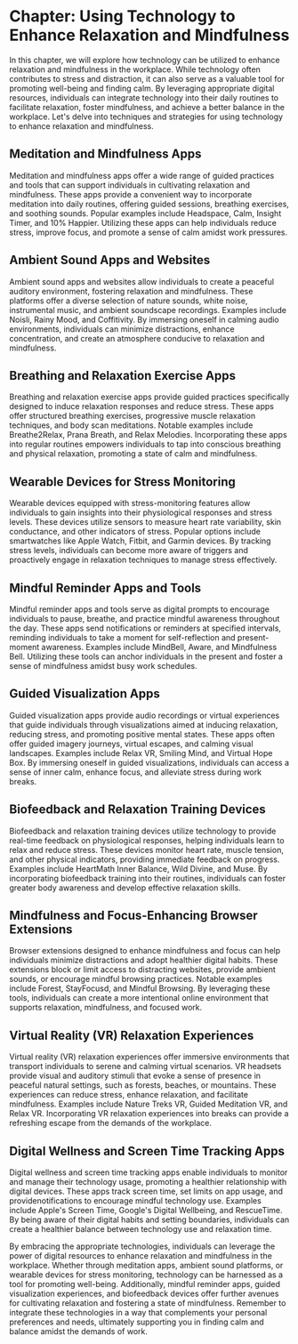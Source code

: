 Chapter: Using Technology to Enhance Relaxation and Mindfulness
===============================================================

In this chapter, we will explore how technology can be utilized to enhance relaxation and mindfulness in the workplace. While technology often contributes to stress and distraction, it can also serve as a valuable tool for promoting well-being and finding calm. By leveraging appropriate digital resources, individuals can integrate technology into their daily routines to facilitate relaxation, foster mindfulness, and achieve a better balance in the workplace. Let's delve into techniques and strategies for using technology to enhance relaxation and mindfulness.

Meditation and Mindfulness Apps
-------------------------------

Meditation and mindfulness apps offer a wide range of guided practices and tools that can support individuals in cultivating relaxation and mindfulness. These apps provide a convenient way to incorporate meditation into daily routines, offering guided sessions, breathing exercises, and soothing sounds. Popular examples include Headspace, Calm, Insight Timer, and 10% Happier. Utilizing these apps can help individuals reduce stress, improve focus, and promote a sense of calm amidst work pressures.

Ambient Sound Apps and Websites
-------------------------------

Ambient sound apps and websites allow individuals to create a peaceful auditory environment, fostering relaxation and mindfulness. These platforms offer a diverse selection of nature sounds, white noise, instrumental music, and ambient soundscape recordings. Examples include Noisli, Rainy Mood, and Coffitivity. By immersing oneself in calming audio environments, individuals can minimize distractions, enhance concentration, and create an atmosphere conducive to relaxation and mindfulness.

Breathing and Relaxation Exercise Apps
--------------------------------------

Breathing and relaxation exercise apps provide guided practices specifically designed to induce relaxation responses and reduce stress. These apps offer structured breathing exercises, progressive muscle relaxation techniques, and body scan meditations. Notable examples include Breathe2Relax, Prana Breath, and Relax Melodies. Incorporating these apps into regular routines empowers individuals to tap into conscious breathing and physical relaxation, promoting a state of calm and mindfulness.

Wearable Devices for Stress Monitoring
--------------------------------------

Wearable devices equipped with stress-monitoring features allow individuals to gain insights into their physiological responses and stress levels. These devices utilize sensors to measure heart rate variability, skin conductance, and other indicators of stress. Popular options include smartwatches like Apple Watch, Fitbit, and Garmin devices. By tracking stress levels, individuals can become more aware of triggers and proactively engage in relaxation techniques to manage stress effectively.

Mindful Reminder Apps and Tools
-------------------------------

Mindful reminder apps and tools serve as digital prompts to encourage individuals to pause, breathe, and practice mindful awareness throughout the day. These apps send notifications or reminders at specified intervals, reminding individuals to take a moment for self-reflection and present-moment awareness. Examples include MindBell, Aware, and Mindfulness Bell. Utilizing these tools can anchor individuals in the present and foster a sense of mindfulness amidst busy work schedules.

Guided Visualization Apps
-------------------------

Guided visualization apps provide audio recordings or virtual experiences that guide individuals through visualizations aimed at inducing relaxation, reducing stress, and promoting positive mental states. These apps often offer guided imagery journeys, virtual escapes, and calming visual landscapes. Examples include Relax VR, Smiling Mind, and Virtual Hope Box. By immersing oneself in guided visualizations, individuals can access a sense of inner calm, enhance focus, and alleviate stress during work breaks.

Biofeedback and Relaxation Training Devices
-------------------------------------------

Biofeedback and relaxation training devices utilize technology to provide real-time feedback on physiological responses, helping individuals learn to relax and reduce stress. These devices monitor heart rate, muscle tension, and other physical indicators, providing immediate feedback on progress. Examples include HeartMath Inner Balance, Wild Divine, and Muse. By incorporating biofeedback training into their routines, individuals can foster greater body awareness and develop effective relaxation skills.

Mindfulness and Focus-Enhancing Browser Extensions
--------------------------------------------------

Browser extensions designed to enhance mindfulness and focus can help individuals minimize distractions and adopt healthier digital habits. These extensions block or limit access to distracting websites, provide ambient sounds, or encourage mindful browsing practices. Notable examples include Forest, StayFocusd, and Mindful Browsing. By leveraging these tools, individuals can create a more intentional online environment that supports relaxation, mindfulness, and focused work.

Virtual Reality (VR) Relaxation Experiences
-------------------------------------------

Virtual reality (VR) relaxation experiences offer immersive environments that transport individuals to serene and calming virtual scenarios. VR headsets provide visual and auditory stimuli that evoke a sense of presence in peaceful natural settings, such as forests, beaches, or mountains. These experiences can reduce stress, enhance relaxation, and facilitate mindfulness. Examples include Nature Treks VR, Guided Meditation VR, and Relax VR. Incorporating VR relaxation experiences into breaks can provide a refreshing escape from the demands of the workplace.

Digital Wellness and Screen Time Tracking Apps
----------------------------------------------

Digital wellness and screen time tracking apps enable individuals to monitor and manage their technology usage, promoting a healthier relationship with digital devices. These apps track screen time, set limits on app usage, and providenotifications to encourage mindful technology use. Examples include Apple's Screen Time, Google's Digital Wellbeing, and RescueTime. By being aware of their digital habits and setting boundaries, individuals can create a healthier balance between technology use and relaxation time.

By embracing the appropriate technologies, individuals can leverage the power of digital resources to enhance relaxation and mindfulness in the workplace. Whether through meditation apps, ambient sound platforms, or wearable devices for stress monitoring, technology can be harnessed as a tool for promoting well-being. Additionally, mindful reminder apps, guided visualization experiences, and biofeedback devices offer further avenues for cultivating relaxation and fostering a state of mindfulness. Remember to integrate these technologies in a way that complements your personal preferences and needs, ultimately supporting you in finding calm and balance amidst the demands of work.
